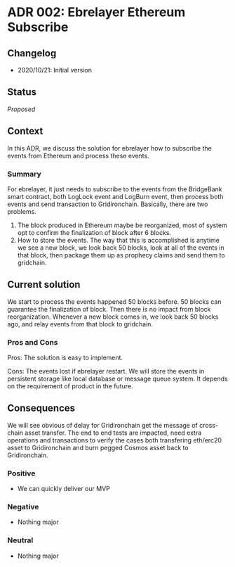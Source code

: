 # ADR 002: Ebrelayer Ethereum Subscribe

## Changelog

- 2020/10/21: Initial version

## Status

*Proposed*

## Context
In this ADR, we discuss the solution for ebrelayer how to subscribe the events from Ethereum and process these events.
### Summary

For ebrelayer, it just needs to subscribe to the events from the BridgeBank smart contract, both LogLock event and LogBurn event, then process both events and send transaction to Gridironchain. Basically, there are two problems.
1. The block produced in Ethereum maybe be reorganized, most of system opt to confirm the finalization of block after 6 blocks.
2. How to store the events. The way that this is accomplished is anytime we see a new block, we look back 50 blocks, look at all of the events in that block, then package them up as prophecy claims and send them to gridchain.

## Current solution
We start to process the events happened 50 blocks before. 50 blocks can guarantee the finalization of block. Then there is no impact from block reorganization. Whenever a new block comes in, we look back 50 blocks ago, and relay events from that block to gridchain.

### Pros and Cons

Pros: The solution is easy to implement.

Cons: The events lost if ebrelayer restart. We will store the events in persistent storage like local database or message queue system. It depends on the requirement of product in the future.

## Consequences
We will see obvious of delay for Gridironchain get the message of cross-chain asset transfer. The end to end tests are impacted, need extra operations and transactions to verify the cases both transfering eth/erc20 asset to Gridironchain and burn pegged Cosmos asset back to Gridironchain.

### Positive

- We can quickly deliver our MVP

### Negative

- Nothing major

### Neutral

- Nothing major

